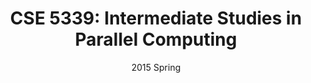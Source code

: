 ---
title: "CSE 5339: Intermediate Studies in Parallel Computing"
collection: teaching
type: "Graduate course, Teaching Assistant"
permalink: 
venue: "The Ohio State University"
date: 2015 Spring
location: 
---